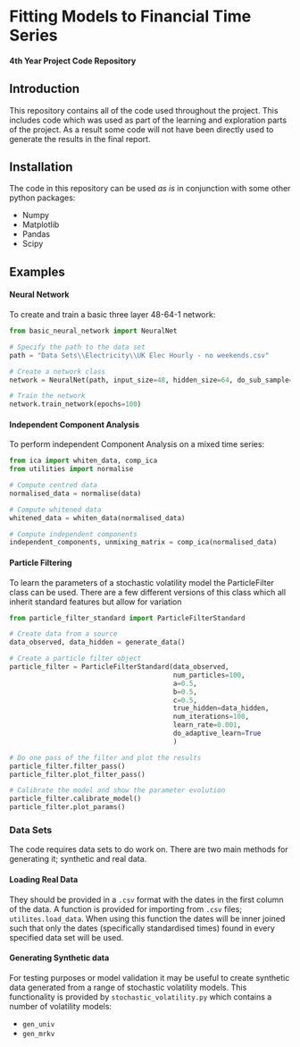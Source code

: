 # Fitting Models to Financial Time Series
#### 4th Year Project Code Repository
## Introduction
This repository contains all of the code used throughout the project. 
This includes code which was used as part of the learning and exploration parts of the project. As a result some code will not
have been directly used to generate the results in the final report.  
## Installation
The code in this repository can be used *as is* in conjunction with some other python packages:
- Numpy
- Matplotlib
- Pandas 
- Scipy

## Examples

#### Neural Network
To create and train a basic three layer 48-64-1 network:
```python
from basic_neural_network import NeuralNet

# Specify the path to the data set
path = "Data Sets\\Electricity\\UK Elec Hourly - no weekends.csv"

# Create a network class
network = NeuralNet(path, input_size=48, hidden_size=64, do_sub_sample=False)

# Train the network
network.train_network(epochs=100)
```

#### Independent Component Analysis
To perform independent Component Analysis on a mixed time series:
```python
from ica import whiten_data, comp_ica
from utilities import normalise

# Compute centred data
normalised_data = normalise(data)

# Compute whitened data
whitened_data = whiten_data(normalised_data)

# Compute independent components
independent_components, unmixing_matrix = comp_ica(normalised_data)
```

#### Particle Filtering
To learn the parameters of a stochastic volatility model the ParticleFilter class can be used. There are a few different 
versions of this class which all inherit standard features but allow for variation 
```python
from particle_filter_standard import ParticleFilterStandard

# Create data from a source
data_observed, data_hidden = generate_data()

# Create a particle filter object
particle_filter = ParticleFilterStandard(data_observed,
                                         num_particles=100,
                                         a=0.5,
                                         b=0.5,
                                         c=0.5,
                                         true_hidden=data_hidden,
                                         num_iterations=100,
                                         learn_rate=0.001,
                                         do_adaptive_learn=True
                                         )

# Do one pass of the filter and plot the results
particle_filter.filter_pass()
particle_filter.plot_filter_pass()

# Calibrate the model and show the parameter evolution
particle_filter.calibrate_model()
particle_filter.plot_params()
```


### Data Sets
The code requires data sets to do work on. There are two main methods for generating it; synthetic and real data.  

#### Loading Real Data
They should be provided in a `.csv` format
with the dates in the first column of the data. A function is provided for importing from `.csv` files; `utilites.load_data`.
When using this function the dates will be inner joined
such that only the dates (specifically standardised times) found in every specified data set will be used.

#### Generating Synthetic data
For testing purposes or model validation it may be useful to create synthetic data generated from a range of stochastic
volatility models. This functionality is provided by `stochastic_volatility.py` which contains a number
of volatility models:
- `gen_univ`
- `gen_mrkv`
